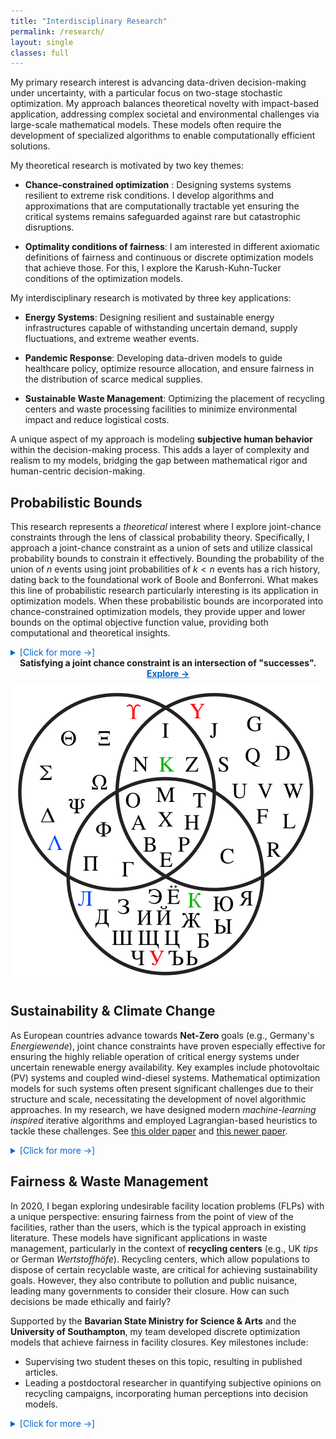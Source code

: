 ```yaml
---
title: "Interdisciplinary Research"
permalink: /research/
layout: single
classes: full
---
```


My primary research interest is advancing data-driven decision-making under uncertainty, with a particular focus on two-stage stochastic optimization. My approach balances theoretical novelty with impact-based application, addressing complex societal and environmental challenges via large-scale mathematical models. These models often require the development of specialized algorithms to enable computationally efficient solutions. 

My theoretical research is motivated by two key themes:

- **Chance-constrained optimization** : Designing systems systems resilient to extreme risk conditions. I develop algorithms and approximations that are computationally tractable yet ensuring the critical systems remains safeguarded against rare but catastrophic disruptions. 

- **Optimality conditions of fairness**: I am interested in different axiomatic definitions of fairness and continuous or discrete optimization models that achieve those. For this, I explore the Karush-Kuhn-Tucker conditions of the optimization models.

My interdisciplinary research is motivated by three key applications:

- **Energy Systems**: Designing resilient and sustainable energy infrastructures capable of withstanding uncertain demand, supply fluctuations, and extreme weather events.

- **Pandemic Response**: Developing data-driven models to guide healthcare policy, optimize resource allocation, and ensure fairness in the distribution of scarce medical supplies.

- **Sustainable Waste Management**: Optimizing the placement of recycling centers and waste processing facilities to minimize environmental impact and reduce logistical costs.

A unique aspect of my approach is modeling **subjective human behavior** within the decision-making process. This adds a layer of complexity and realism to my models, bridging the gap between mathematical rigor and human-centric decision-making. 

## Probabilistic Bounds

<div class="probability-section">
  <div class="probability-text">

This research represents a *theoretical* interest where I explore joint-chance constraints through the lens of classical probability theory. Specifically, I approach a joint-chance constraint as a union of sets and utilize classical probability bounds to constrain it effectively. Bounding the probability of the union of $n$ events using joint probabilities of $k < n$ events has a rich history, dating back to the foundational work of Boole and Bonferroni. What makes this line of probabilistic research particularly interesting is its application in optimization models. When these probabilistic bounds are incorporated into chance-constrained optimization models, they provide upper and lower bounds on the optimal objective function value, providing both computational and theoretical insights. 

<details>
  <summary style="color: #0066cc; cursor: pointer;">[Click for more →]</summary>
  
  This interest originated during my PhD studies and matured further following my first major grant as a Principal Investigator during my position at Sandia National Labs, US (2018). The grant from the US Department of Energy supported significant advancements in this domain, culminating in two publications: <a href="https://link.springer.com/article/10.1007/s11590-019-01387-z">this paper</a> and a follow-up <a href="https://link.springer.com/article/10.1007/s11590-019-01387-z">follow-up paper</a>. Currently, this work is being extended collaboratively with my PhD student, focusing on deeper theoretical insights and broader applications. 
</details>
</div>



  <div class="probability-image">
    <div style="text-align: center; margin-bottom: 0.5em; font-weight: bold;">
      Satisfying a joint chance constraint is an intersection of "successes". <br> <a href="https://link.springer.com/article/10.1007/s11590-019-01387-z" style="color: #0066cc; text-decoration: underline;">Explore →</a>
    </div>
    <img src="/assets/images/venn_diagram.png" alt="Probabilistic Bounds" />
  </div>
</div>


## Sustainability & Climate Change

As European countries advance towards **Net-Zero** goals (e.g., Germany's *Energiewende*), joint chance constraints have proven especially effective for ensuring the highly reliable operation of critical energy systems under uncertain renewable energy availability. Key examples include photovoltaic (PV) systems and coupled wind-diesel systems. Mathematical optimization models for such systems often present significant challenges due to their structure and scale, necessitating the development of novel algorithmic approaches. In my research, we have designed modern *machine-learning inspired* iterative algorithms and employed Lagrangian-based heuristics to tackle these challenges. See [this older paper](https://link.springer.com/article/10.1007/s10287-018-0309-x) and [this newer paper](https://link.springer.com/article/10.1007/s10898-021-01041-y). 


<details>
  <summary style="color: #0066cc; cursor: pointer;">[Click for more →]</summary>
  <br>

At Sandia National Labs, US (2016–19), I focused on solving large-scale energy system models, addressing critical risks faced by the US electrical grid. Many of these works are available on the US Department of Energy's Office of Scientific and Technical Information's website. Access <a href="https://www.osti.gov/search/semantic:bismark%20singh">here →</a>.<br><br>

At FAU Erlangen-Nürnberg, Germany (2019–22), I led the chair’s research contributions to the multi-institute ``METIS" research collaboration with the Jülich Research Center. This project develops open-source tools for optimizing large-scale energy system models under the framework of Germany's <em>Energiewende</em> (transition to clean, yet reliable energy systems).<br>
  
  <ul>
      <li> Learn more about the METIS project <a href="https://www.fz-juelich.de/en/ice/ice-2/projects/metis?expand=translations,fzjsettings,nearest-institut">here →</a>.</li>
      <li> Explore the technical details of the ETHOS.FINE package <a href="https://github.com/FZJ-IEK3-VSA/FINE">here →</a>.</li>
  </ul>

This research not only advances mathematical optimization but also contributes to global sustainability goals, ensuring renewable energy systems remain both efficient and reliable under uncertainty.
</details>


## Fairness & Waste Management

In 2020, I began exploring undesirable facility location problems (FLPs) with a unique perspective: ensuring fairness from the point of view of the facilities, rather than the users, which is the typical approach in existing literature. These models have significant applications in waste management, particularly in the context of **recycling centers** (e.g., UK *tips* or German *Wertstoffhöfe*). Recycling centers, which allow populations to dispose of certain recyclable waste, are critical for achieving sustainability goals. However, they also contribute to pollution and public nuisance, leading many governments to consider their closure. How can such decisions be made ethically and fairly? 

Supported by the **Bavarian State Ministry for Science & Arts** and the **University of Southampton**, my team developed discrete optimization models that achieve fairness in facility closures. Key milestones include:

 <ul>
      <li> Supervising two student theses on this topic, resulting in published articles.</li> 
      <li> Leading a postdoctoral researcher in quantifying subjective opinions on recycling campaigns, incorporating human perceptions into decision models.</li> 
 </ul>

<details>
  <summary style="color: #0066cc; cursor: pointer;">[Click for more →]</summary>
<br>

<ul>
  <li><em>Theoretical</em>: Defined new axioms of fairness, shifting the perspective to the facilities themselves. Formulated novel classes of FLPs with interesting mathematical properties, particularly in their Karush-Kuhn-Tucker (KKT) optimality conditions. <a href="https://pubsonline.informs.org/doi/10.1287/ijoc.2022.0308" style="color: #0066cc; text-decoration: underline;">Explore →</a></li>

  <li><em>Computational</em>: Addressed the intractability of solving these models naively by designing specialized algorithms, enabling efficient solutions for large-scale instances of the size of Bavaria and all of Germany. <a href="https://pubsonline.informs.org/doi/10.1287/ijoc.2024.0693" style="color: #0066cc; text-decoration: underline;">Explore →</a></li>

  <li><em>Societal</em>: Ensured sustainability goals are achieved without disproportionately affecting certain communities by offering governments ethically fair decision-making tools for closing recycling centers while maintaining public accessibility. <a href="https://onlinelibrary.wiley.com/doi/10.1002/net.22221" style="color: #0066cc; text-decoration: underline;">Explore →</a></li>
</ul>
</details>